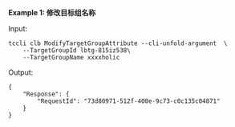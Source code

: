 **Example 1: 修改目标组名称**



Input: 

```
tccli clb ModifyTargetGroupAttribute --cli-unfold-argument  \
    --TargetGroupId lbtg-815iz538\
    --TargetGroupName xxxxholic
```

Output: 
```
{
    "Response": {
        "RequestId": "73d80971-512f-400e-9c73-c0c135c04871"
    }
}
```

